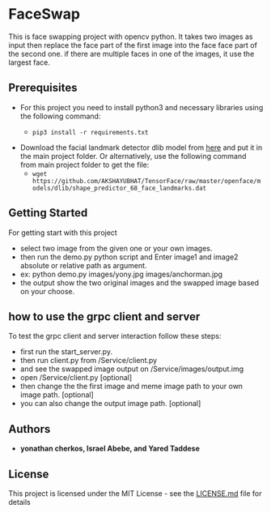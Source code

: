 # FaceSwap


This is face swapping project with opencv python. It takes two images as input then replace the face part of the first image into the face face part of the second one. if there are multiple faces in one of the images, it use the largest face.

## Prerequisites

- For this project you need to install python3 and necessary libraries using the following command:

  - `pip3 install -r requirements.txt`

* Download the facial landmark detector dlib model from [here](https://github.com/AKSHAYUBHAT/TensorFace/blob/master/openface/models/dlib/shape_predictor_68_face_landmarks.dat) and put it in the main project folder. Or alternatively, use the following command from main project folder to get the file:
  - `wget https://github.com/AKSHAYUBHAT/TensorFace/raw/master/openface/models/dlib/shape_predictor_68_face_landmarks.dat`


## Getting Started

For getting start with this project
* select two image from the given one or your own images.
* then run the demo.py python script and Enter image1 and image2 absolute or relative path as argument.
* ex: python demo.py images/yony.jpg images/anchorman.jpg
* the output show the two original images and the swapped image based on your choose.

## how to use the grpc client and server
To test the grpc client and server interaction follow these steps:
* first run the start_server.py.
* then run client.py from /Service/client.py
* and see the swapped image output on /Service/images/output.img
* open /Service/client.py [optional]
* then change the the first image and meme image path to your own image path. [optional]
* you can also change the output image path. [optional]

## Authors

* **yonathan cherkos, Israel Abebe, and Yared Taddese**

## License

This project is licensed under the MIT License - see the [LICENSE.md](LICENSE.md) file for details
